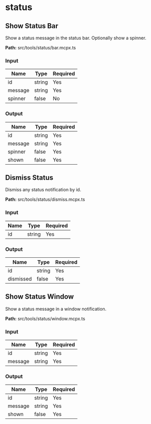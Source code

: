 # status

## Show Status Bar

Show a status message in the status bar. Optionally show a spinner.

**Path:** src/tools/status/bar.mcpx.ts

### Input
| Name | Type | Required |
| --- | --- | --- |
| id | string | Yes |
| message | string | Yes |
| spinner | false | No |

### Output
| Name | Type | Required |
| --- | --- | --- |
| id | string | Yes |
| message | string | Yes |
| spinner | false | Yes |
| shown | false | Yes |

## Dismiss Status

Dismiss any status notification by id.

**Path:** src/tools/status/dismiss.mcpx.ts

### Input
| Name | Type | Required |
| --- | --- | --- |
| id | string | Yes |

### Output
| Name | Type | Required |
| --- | --- | --- |
| id | string | Yes |
| dismissed | false | Yes |

## Show Status Window

Show a status message in a window notification.

**Path:** src/tools/status/window.mcpx.ts

### Input
| Name | Type | Required |
| --- | --- | --- |
| id | string | Yes |
| message | string | Yes |

### Output
| Name | Type | Required |
| --- | --- | --- |
| id | string | Yes |
| message | string | Yes |
| shown | false | Yes |

